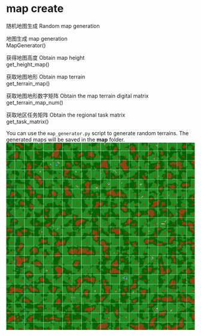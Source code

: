 # map create 
随机地图生成 
Random map generation

地图生成
map generation\
MapGenerator()

获得地图高度
Obtain map height\
get_height_map()

获取地图地形
Obtain map terrain\
get_terrain_map()

获取地图地形数字矩阵
Obtain the map terrain digital matrix\
get_terrain_map_num()

获取地区任务矩阵
Obtain the regional task matrix\
get_task_matrix()

You can use the `map_generator.py` script to generate random terrains. The generated maps will be saved in the **map** folder.
![img.png](img.png)
